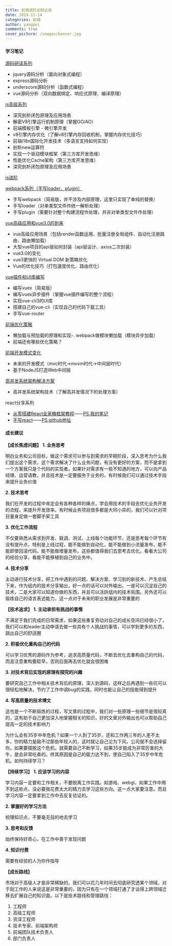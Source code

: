 ```yaml
---
title: 前端进阶必知必会
date: 2019-11-14
categories: 前端
author: yangpei
comments: true
cover_picture: /images/banner.jpg
---
```


#### 学习笔记

[源码研读系列](http://note.youdao.com/noteshare?id=24e9d3cdd8febbf4104baf0601aaf444&sub=CE7C12D4C8E24370B7DAB28DE7A1C7F7)
- jquery源码分析（面向对象式编程）
- express源码分析
- underscore源码分析（函数式编程）
- vue源码分析（双向数据绑定、响应式原理、编译原理）

[js高级系列](http://note.youdao.com/noteshare?id=fa23dd3d2ff21b4bd25221c9b7796101&sub=10C0B3F7EC354C8190A92A3EDC03640F)
- 深究剖析闭包原理及应用场景
- 解密V8引擎运行机制原理（掌握GO/AO）
- 前端模板引擎 - 微引擎开发
- v8引擎内存优化（了解v8引擎内存回收机制，掌握内存优化技巧）
- 前端i18n国际化开发技术（多语言支持如何实现）
- 剖析new运算符
- 实现一个驱动模块框架（第三方库开发思维）
- 性能优化Cache架构（第三方库开发思维）
- 深究剖析闭包原理及应用场景

[js进阶](http://note.youdao.com/noteshare?id=dad701e838d283ff01fccf556df25c5a&sub=CFF8F1337D1F441EA7342A3D1DEAFBE3)

[webpack系列（手写loader、plugin）](http://note.youdao.com/noteshare?id=16623d3c11c9d0baa6954629b75addc6&sub=527D7282BBD84839B26336BED13508E9)
- 手写webpack（简易版，并不涉及内部原理，这里只实现了单纯的替换）
- 手写loader（对单类型文件作统一解析处理）
- 手写plugin（需要针对整个构建流程作处理，并非对单类型文件作处理）

[vue高级应用和vue3.0的到来](http://note.youdao.com/noteshare?id=ff4ffa452ed4e9833b02ac597b27267c&sub=9731D2296E7845BABB108B066D0F9587)
- vue高级应用场景（包括render函数运用、批量注册全局组件、自动化注册路由、路由懒加载）
- 大型vue项目的api层如何封装（api层设计、axios二次封装）
- vue3.0的变化
- vue3更快的 Virtual DOM 新策略优化
- Vue的优化技巧（打包速度优化、路由优化）

[vue插件和UI库编写](http://note.youdao.com/noteshare?id=7846e739acece4f1ecce5f0d7c9b3bf3&sub=8709B9F4D1AC4CE2B5674DBB1A1913D1)
- 编写vuex（简易版）
- 编写vuex异步插件（掌握vue插件编写的整个流程）
- 实现vue-cli3的UI库
- 搭建自己的vue-cli（实现自己的代码下载工具）
- 手写vue-router

[前端优化策略](http://note.youdao.com/noteshare?id=7d76b4426aa29dc6d897e0a347662c15&sub=034228F616F3421A8D38FA5C73316F7E)
- 懒加载与预加载的原理和实现-. webpack做模块懒加载（模块异步加载）
- 前端还有哪些优化策略？

[前端开发模式变化](http://note.youdao.com/noteshare?id=326804064be687c5a23315deb70506c3&sub=5F290EA00FB145AB95744356F9BD6ED2)
- 未来的开发模式（mvc时代->mvvm时代->中间层时代）
- 基于NodeJS打造Web中间层

[高并发系统架构解决方案](http://note.youdao.com/noteshare?id=03464998d761636d7c6a42c2f52e9025&sub=AB15F259C57C4C4FA9C89F03859CC687)
- 高并发系统架构技术（了解高并发情况下的处理方案）

react分享系列
- [从零搭建React全家桶框架教程](https://github.com/brickspert/blog/issues/1)——[PS.我的笔记](https://iloveyou11.github.io/2019/10/30/%E4%BB%8E0%E6%90%AD%E5%BB%BAreact%E7%8E%AF%E5%A2%83/)
- [手写react](https://www.bilibili.com/video/av74527572)——[PS.github地址](https://github.com/iloveyou11/my-react)


#### 成长建议

**【成长焦虑问题】**
**1. 业务思考**

明白业务和公司目标，做这个需求可以参与到需求的早期阶段，深入思考为什么我们提出这个需求，这个需求解决了什么业务问题，有没有更好的方案，而不是拿到一个方案我只是个代码的实现者。如果针对需求有一些不知道的地方，可以向产品经理、运营请教，并且技术是一定要服务于业务的，有时候我们可以通过技术手段来提升业务价值

**2. 技术思考**

我们在开发的过程中肯定会有各种各样的痛点，学会用技术的手段去优化业务开发的流程，来提升开发效率。有时候业务项目很多都是大同小异的，我们可以针对项目量身定做一套脚手架工具

**3. 优化工作流程**

不仅要熟悉从需求到开发、联调、测试、上线每个功能环节，还是思考每个环节有没有提升点，特别是上线过程，能不能做到自动化，能不能做到小流量发布，能不能即使回滚代码，能不能做增量发布，这些都值得我们去思考去优化。看看大公司的经验分享，看能不能移植到自己的业务中。

**4. 技术分享**

主动进行技术分享，把工作中遇到的问题、解决方案、学习到的新技术、产生总结下来，作为组内的技术分享输出，好一点的话可以对外输出。一是可以沉淀自己的技术，二是大家可以知道你做的东西，并且可以活跃组内的技术氛围。另外还可以锻炼自己的语言表述能力，这一点对于未来的职业发展是非常重要的

**【技术追求】**
**1. 主动承担有挑战的事情**

不满足于我们完成的日常需求，如果这些重复劳动对自己的成长空间已经很小了，我们可以和leader主动申请去做一些具有个人挑战的事情，可以学到更多的东西，跳出自己的舒适圈

**2. 积极优化重构自己的代码**

可以学习优秀的源码作为参考，追求高质量代码，不断去优化去重构自己的代码，而且注意重构要趁早，否则后面再去优化就会很困难

**3. 对技术背后实现的原理有探究的兴趣**

要研究自己工作中相关技术背后的原理，深入到源码，这样之后再遇到一些坑可以很轻松地解决，节约了工作中调bug的实践，同时也能让自己的技能得到提升

**4. 写高质量的技术博文**

这也是一个不断锻炼的过程，写文章的过程中，我们对一些原理一些细节是很较真的，这有助于自己更加深入地掌握相关的知识，好的文章对外输出也可以帮助自己提高一定的技术影响力

为什么会有35岁中年危机？如果一个人到了35岁，还和工作两三年的人差不太多，你的精力是敌不过那些年轻人的，这时就让自己沦为下风，公司就不会选择留你。如果要摆脱这个危机，就需要自己不断学习，如果35岁能成为非常厉害的大牛，是会非常吃香的。终其原因是自己的能力达不到，使自己陷入了35岁中年危机。如何持续学习？

**【持续学习】**
**1. 应该学习的内容**

学习内容一定要和工作相关，不要脱离工作实践。如游戏、webgl，如果工作中用不到这些点，没必要我花费太大的精力去学习这些方向。这一点大家要注意。而且学习内容一定要拿到工作中去反复验证的。

**2. 掌握好的学习方法**

梳理知识点，不要毫无目的地去学习

**3. 思考和反馈**

始终保持好奇心，在工作中善于发现问题

**4. 知识付费**

需要有经验的人为你作指导

**【成长路线】**

市场对于高级人才是非常稀缺的。我们可以花几年时间去彻底研究透某个领域，对于刚工作的人来说这是非常重要的，因为只有在一个领域打通了才谈得上跨领域迁移去扩展自己的知识面。以下是技术路线和管理路线：

1. 工程师
2. 高级工程师
3. 资深工程师
4. 技术专家、前端架构师
5. 前端团队技术负责人
6. 部门负责人